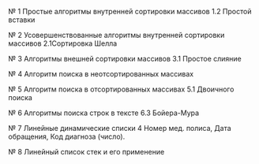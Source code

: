  № 1 Простые алгоритмы внутренней сортировки массивов 1.2 Простой вставки
 
 № 2 Усовершенствованные алгоритмы внутренней сортировки массивов 2.1Сортировка Шелла
 
 № 3 Алгоритмы внешней сортировки массивов 3.1 Простое слияние
 
 № 4 Алгоритм поиска в неотсортированных массивах
 
 № 5 Алгоритм поиска в отсортированных массивах 5.1 Двоичного поиска

 № 6 Алгоритмы поиска строк в тексте 6.3	Бойера-Мура

№ 7 Линейные динамические списки 4 Номер мед. полиса, Дата обращения, Код диагноза (число). 

№ 8 Линейный список стек и его применение
